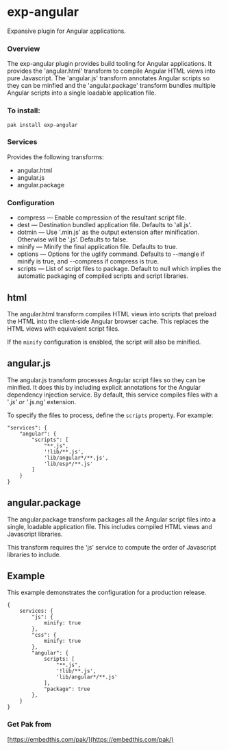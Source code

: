 exp-angular
===

Expansive plugin for Angular applications.

### Overview

The exp-angular plugin provides build tooling for Angular applications. It provides the 'angular.html' transform to compile Angular HTML views into pure Javascript. The 'angular.js' transform annotates Angular scripts so they can be minfied and the 'angular.package' transform bundles multiple Angular scripts into a single loadable application file.

### To install:

    pak install exp-angular

### Services

Provides the following transforms:
* angular.html
* angular.js
* angular.package

### Configuration

* compress &mdash; Enable compression of the resultant script file.
* dest &mdash; Destination bundled application file. Defaults to 'all.js'.
* dotmin &mdash; Use '.min.js' as the output extension after minification. Otherwise will be '.js'. Defaults to false.
* minify &mdash; Minify the final application file. Defaults to true.
* options &mdash; Options for the uglify command. Defaults to --mangle if minify is true, and --compress if compress is true.
* scripts &mdash; List of script files to package. Default to null which implies the automatic packaging of compiled scripts and script libraries.

## html

The angular.html transform compiles HTML views into scripts that preload the HTML into the client-side Angular browser cache. This replaces the HTML views with equivalent script files.

If the `minify` configuration is enabled, the script will also be minified.


## angular.js

The angular.js transform processes Angular script files so they can be minified. It does this by including explicit annotations for the Angular dependency injection service. By default, this service compiles files with a '*.js' or '*.js.ng' extension.

To specify the files to process, define the `scripts` property. For example:

```
"services": {
    "angular": {
        "scripts": [
            "**.js",
            '!lib/**.js',
            'lib/angular*/**.js',
            'lib/esp*/**.js'
        ]
    }
}
```

## angular.package

The angular.package transform packages all the Angular script files into a single, loadable application file. This includes compiled HTML views and Javascript libraries.

This transform requires the 'js' service to compute the order of Javascript libraries to include.

## Example

This example demonstrates the configuration for a production release.

```
{
    services: {
        "js": {
            minify: true
        },
        "css": {
            minify: true
        },
        "angular": {
            scripts: [
                "**.js",
                '!lib/**.js',
                'lib/angular*/**.js'
            ],
            "package": true
        },
    }
}
```

### Get Pak from

[https://embedthis.com/pak/](https://embedthis.com/pak/)
